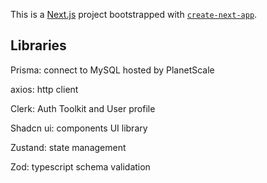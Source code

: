 This is a [Next.js](https://nextjs.org/) project bootstrapped with [`create-next-app`](https://github.com/vercel/next.js/tree/canary/packages/create-next-app).

## Libraries

Prisma: connect to MySQL hosted by PlanetScale

axios: http client

Clerk: Auth Toolkit and User profile

Shadcn ui: components UI library

Zustand: state management

Zod: typescript schema validation

